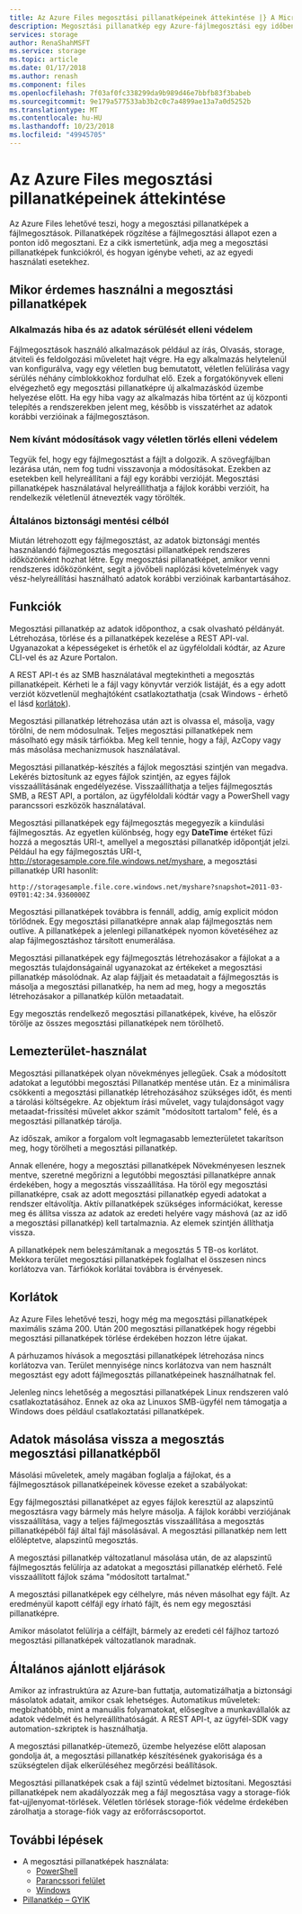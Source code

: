 ```yaml
---
title: Az Azure Files megosztási pillanatképeinek áttekintése |} A Microsoft Docs
description: Megosztási pillanatkép egy Azure-fájlmegosztási egy időben, arra, hogy készítsen biztonsági másolatot a megosztáshoz készített egy csak olvasható verzióját.
services: storage
author: RenaShahMSFT
ms.service: storage
ms.topic: article
ms.date: 01/17/2018
ms.author: renash
ms.component: files
ms.openlocfilehash: 7f03af0fc338299da9b989d46e7bbfb83f3babeb
ms.sourcegitcommit: 9e179a577533ab3b2c0c7a4899ae13a7a0d5252b
ms.translationtype: MT
ms.contentlocale: hu-HU
ms.lasthandoff: 10/23/2018
ms.locfileid: "49945705"
---
```

# <a name="overview-of-share-snapshots-for-azure-files"></a>Az Azure Files megosztási pillanatképeinek áttekintése 
Az Azure Files lehetővé teszi, hogy a megosztási pillanatképek a fájlmegosztások. Pillanatképek rögzítése a fájlmegosztási állapot ezen a ponton idő megosztani. Ez a cikk ismertetünk, adja meg a megosztási pillanatképek funkciókról, és hogyan igénybe veheti, az az egyedi használati esetekhez.

## <a name="when-to-use-share-snapshots"></a>Mikor érdemes használni a megosztási pillanatképek

### <a name="protection-against-application-error-and-data-corruption"></a>Alkalmazás hiba és az adatok sérülését elleni védelem
Fájlmegosztások használó alkalmazások például az írás, Olvasás, storage, átviteli és feldolgozási műveletet hajt végre. Ha egy alkalmazás helytelenül van konfigurálva, vagy egy véletlen bug bemutatott, véletlen felülírása vagy sérülés néhány címblokkokhoz fordulhat elő. Ezek a forgatókönyvek elleni elvégezhető egy megosztási pillanatképre új alkalmazáskód üzembe helyezése előtt. Ha egy hiba vagy az alkalmazás hiba történt az új központi telepítés a rendszerekben jelent meg, később is visszatérhet az adatok korábbi verzióinak a fájlmegosztáson. 

### <a name="protection-against-accidental-deletions-or-unintended-changes"></a>Nem kívánt módosítások vagy véletlen törlés elleni védelem
Tegyük fel, hogy egy fájlmegosztást a fájlt a dolgozik. A szövegfájlban lezárása után, nem fog tudni visszavonja a módosításokat. Ezekben az esetekben kell helyreállítani a fájl egy korábbi verzióját. Megosztási pillanatképek használatával helyreállíthatja a fájlok korábbi verzióit, ha rendelkezik véletlenül átnevezték vagy törölték.

### <a name="general-backup-purposes"></a>Általános biztonsági mentési célból
Miután létrehozott egy fájlmegosztást, az adatok biztonsági mentés használandó fájlmegosztás megosztási pillanatképek rendszeres időközönként hozhat létre. Egy megosztási pillanatképet, amikor venni rendszeres időközönként, segít a jövőbeli naplózási követelmények vagy vész-helyreállítási használható adatok korábbi verzióinak karbantartásához.

## <a name="capabilities"></a>Funkciók
Megosztási pillanatkép az adatok időponthoz, a csak olvasható példányát. Létrehozása, törlése és a pillanatképek kezelése a REST API-val. Ugyanazokat a képességeket is érhetők el az ügyféloldali kódtár, az Azure CLI-vel és az Azure Portalon. 

A REST API-t és az SMB használatával megtekintheti a megosztás pillanatképeit. Kérheti le a fájl vagy könyvtár verziók listáját, és a egy adott verziót közvetlenül meghajtóként csatlakoztathatja (csak Windows - érhető el lásd [korlátok](#limits)). 

Megosztási pillanatkép létrehozása után azt is olvassa el, másolja, vagy törölni, de nem módosulnak. Teljes megosztási pillanatképek nem másolható egy másik tárfiókba. Meg kell tennie, hogy a fájl, AzCopy vagy más másolása mechanizmusok használatával.

Megosztási pillanatkép-készítés a fájlok megosztási szintjén van megadva. Lekérés biztosítunk az egyes fájlok szintjén, az egyes fájlok visszaállításának engedélyezése. Visszaállíthatja a teljes fájlmegosztás SMB, a REST API, a portálon, az ügyféloldali kódtár vagy a PowerShell vagy parancssori eszközök használatával.

Megosztási pillanatképek egy fájlmegosztás megegyezik a kiindulási fájlmegosztás. Az egyetlen különbség, hogy egy **DateTime** értéket fűzi hozzá a megosztás URI-t, amellyel a megosztási pillanatkép időpontját jelzi. Például ha egy fájlmegosztás URI-t, http://storagesample.core.file.windows.net/myshare, a megosztási pillanatkép URI hasonlít:
```
http://storagesample.file.core.windows.net/myshare?snapshot=2011-03-09T01:42:34.9360000Z
```

Megosztási pillanatképek továbbra is fennáll, addig, amíg explicit módon törlődnek. Egy megosztási pillanatképre annak alap fájlmegosztás nem outlive. A pillanatképek a jelenlegi pillanatképek nyomon követéséhez az alap fájlmegosztáshoz társított enumerálása. 

Megosztási pillanatképek egy fájlmegosztás létrehozásakor a fájlokat a a megosztás tulajdonságainál ugyanazokat az értékeket a megosztási pillanatkép másolódnak. Az alap fájljait és metaadatait a fájlmegosztás is másolja a megosztási pillanatkép, ha nem ad meg, hogy a megosztás létrehozásakor a pillanatkép külön metaadatait.

Egy megosztás rendelkező megosztási pillanatképek, kivéve, ha először törölje az összes megosztási pillanatképek nem törölhető.

## <a name="space-usage"></a>Lemezterület-használat 
Megosztási pillanatképek olyan növekményes jellegűek. Csak a módosított adatokat a legutóbbi megosztási Pillanatkép mentése után. Ez a minimálisra csökkenti a megosztási pillanatkép létrehozásához szükséges időt, és menti a tárolási költségekre. Az objektum írási művelet, vagy tulajdonságot vagy metaadat-frissítési művelet akkor számít "módosított tartalom" felé, és a megosztási pillanatkép tárolja. 

Az időszak, amikor a forgalom volt legmagasabb lemezterületet takarítson meg, hogy törölheti a megosztási pillanatkép.

Annak ellenére, hogy a megosztási pillanatképek Növekményesen lesznek mentve, szeretné megőrizni a legutóbbi megosztási pillanatképre annak érdekében, hogy a megosztás visszaállítása. Ha töröl egy megosztási pillanatképre, csak az adott megosztási pillanatkép egyedi adatokat a rendszer eltávolítja. Aktív pillanatképek szükséges információkat, keresse meg és állítsa vissza az adatok az eredeti helyére vagy máshová (az az idő a megosztási pillanatkép) kell tartalmaznia. Az elemek szintjén állíthatja vissza.

A pillanatképek nem beleszámítanak a megosztás 5 TB-os korlátot. Mekkora terület megosztási pillanatképek foglalhat el összesen nincs korlátozva van. Tárfiókok korlátai továbbra is érvényesek.

## <a name="limits"></a>Korlátok
Az Azure Files lehetővé teszi, hogy még ma megosztási pillanatképek maximális száma 200. Után 200 megosztási pillanatképek hogy régebbi megosztási pillanatképek törlése érdekében hozzon létre újakat. 

A párhuzamos hívások a megosztási pillanatképek létrehozása nincs korlátozva van. Terület mennyisége nincs korlátozva van nem használt megosztást egy adott fájlmegosztás pillanatképeinek használhatnak fel. 

Jelenleg nincs lehetőség a megosztási pillanatképek Linux rendszeren való csatlakoztatásához. Ennek az oka az Linuxos SMB-ügyfél nem támogatja a Windows does például csatlakoztatási pillanatképek.

## <a name="copying-data-back-to-a-share-from-share-snapshot"></a>Adatok másolása vissza a megosztás megosztási pillanatképből
Másolási műveletek, amely magában foglalja a fájlokat, és a fájlmegosztások pillanatképeinek kövesse ezeket a szabályokat:

Egy fájlmegosztási pillanatképet az egyes fájlok keresztül az alapszintű megosztásra vagy bármely más helyre másolja. A fájlok korábbi verziójának visszaállítása, vagy a teljes fájlmegosztás visszaállítása a megosztás pillanatképéből fájl által fájl másolásával. A megosztási pillanatkép nem lett előléptetve, alapszintű megosztás. 

A megosztási pillanatkép változatlanul másolása után, de az alapszintű fájlmegosztás felülírja az adatokat a megosztási pillanatkép elérhető. Felé visszaállított fájlok száma "módosított tartalmat."

A megosztási pillanatképek egy célhelyre, más néven másolhat egy fájlt. Az eredményül kapott célfájl egy írható fájlt, és nem egy megosztási pillanatképre.

Amikor másolatot felülírja a célfájlt, bármely az eredeti cél fájlhoz tartozó megosztási pillanatképek változatlanok maradnak.

## <a name="general-best-practices"></a>Általános ajánlott eljárások 
Amikor az infrastruktúra az Azure-ban futtatja, automatizálhatja a biztonsági másolatok adatait, amikor csak lehetséges. Automatikus műveletek: megbízhatóbb, mint a manuális folyamatokat, elősegítve a munkavállalók az adatok védelmét és helyreállíthatóságát. A REST API-t, az ügyfél-SDK vagy automation-szkriptek is használhatja.

A megosztási pillanatkép-ütemező, üzembe helyezése előtt alaposan gondolja át, a megosztási pillanatkép készítésének gyakorisága és a szükségtelen díjak elkerüléséhez megőrzési beállítások.

Megosztási pillanatképek csak a fájl szintű védelmet biztosítani. Megosztási pillanatképek nem akadályozzák meg a fájl megosztása vagy a storage-fiók fat-ujjlenyomat-törlések. Véletlen törlések storage-fiók védelme érdekében zárolhatja a storage-fiók vagy az erőforráscsoportot.

## <a name="next-steps"></a>További lépések
- A megosztási pillanatképek használata:
    - [PowerShell](storage-how-to-use-files-powershell.md)
    - [Parancssori felület](storage-how-to-use-files-cli.md)
    - [Windows](storage-how-to-use-files-windows.md#accessing-share-snapshots-from-windows)
- [Pillanatkép – GYIK](storage-files-faq.md#share-snapshots)
